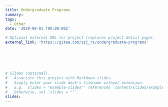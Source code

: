 ```yaml
---
title: Undergraduate Programs
summary:  
tags:
  - Other
date: '2020-09-01 T00:00:00Z'

# Optional external URL for project (replaces project detail page).
external_link: 'https://gitee.com/zzj_rs/undergraduate-programs'






# Slides (optional).
#   Associate this project with Markdown slides.
#   Simply enter your slide deck's filename without extension.
#   E.g. `slides = "example-slides"` references `content/slides/example-slides.md`.
#   Otherwise, set `slides = ""`.
slides: 
---
```

